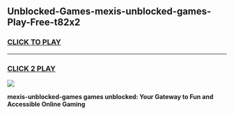 
## Unblocked-Games-mexis-unblocked-games-Play-Free-t82x2
<h3>
<a href="https://premium76.site?title=mexis-unblocked-games&ref=10A">CLICK TO PLAY</a></h3>
<hr>

<h3>
<a href="https://premium76.site?title=mexis-unblocked-games&ref=10A">CLICK 2 PLAY</a>
  
</h3>

<a href="https://premium76.site?title=mexis-unblocked-games&ref=10A"><img src="https://clearcache.store/games.png"></a>


**mexis-unblocked-games games unblocked: Your Gateway to Fun and Accessible Online Gaming**
